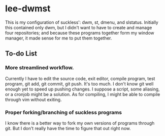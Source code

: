 # lee-dwmst
This is my configuration of suckless': dwm, st, dmenu, and slstatus. Initially this contained only dwm, but I didn't want to have to create and manage four repositories; and because these programs together form my window manager, it made sense for me to put them together.

## To-do List
### More streamlined workflow.
Currently I have to edit the source code, exit editor, compile program, test program, git add, git commit, git push. It's too much. I don't know git well enough yet to speed up pushing changes. I suppose a script, some aliasing, or a cronjob might be a solution. As for compiling, I might be able to compile through vim without exiting.
### Proper forking/branching of suckless programs
I know there is a better way to fork my own versions of programs through git. But I don't really have the time to figure that out right now.
